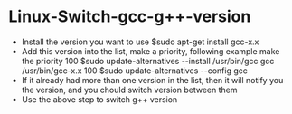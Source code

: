 # Linux-Switch-gcc-g++-version
* Install the version you want to use
$sudo apt-get install gcc-x.x
* Add this version into the list, make a priority, following example make the priority 100
$sudo update-alternatives --install /usr/bin/gcc gcc /usr/bin/gcc-x.x 100 
$sudo update-alternatives --config gcc
* If it already had more than one version in the list, then it will notify you the version, and you chould switch version between them
* Use the above step to switch g++ version
